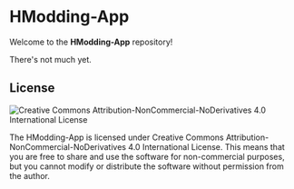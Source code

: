 # HModding-App  
Welcome to the **HModding-App** repository!

There's not much yet.

## License

![Creative Commons Attribution-NonCommercial-NoDerivatives 4.0 International License](https://i.imgur.com/TxZglnD.png)

The HModding-App is licensed under Creative Commons Attribution-NonCommercial-NoDerivatives 4.0 International License.
This means that you are free to share and use the software for non-commercial purposes, but you cannot modify or distribute the software without permission from the author.
